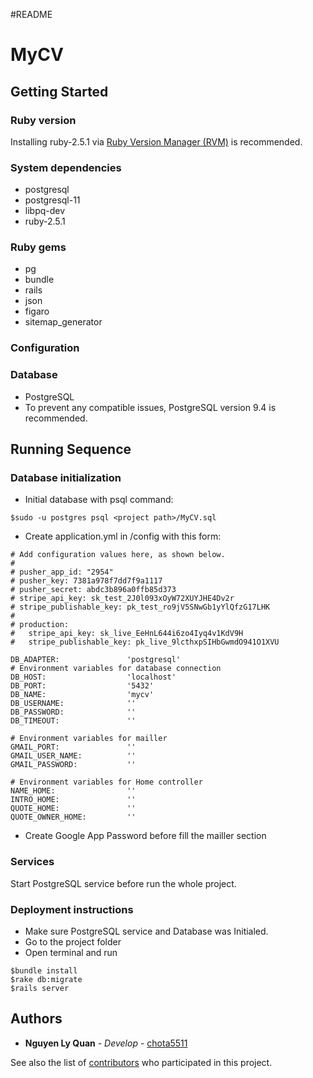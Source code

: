 #README
# MyCV
## Getting Started
### Ruby version
  Installing ruby-2.5.1 via [Ruby Version Manager (RVM)](https://rvm.io/) is recommended.

### System dependencies
  - postgresql
  - postgresql-11
  - libpq-dev
  - ruby-2.5.1

### Ruby gems
  - pg
  - bundle
  - rails
  - json
  - figaro
  - sitemap_generator

### Configuration

### Database
  - PostgreSQL
  - To prevent any compatible issues, PostgreSQL version 9.4 is recommended.

## Running Sequence
### Database initialization
  - Initial database with psql command:
  ```
  $sudo -u postgres psql <project path>/MyCV.sql
  ```
  - Create application.yml in <project folder>/config with this form:
  ```
  # Add configuration values here, as shown below.
  #
  # pusher_app_id: "2954"
  # pusher_key: 7381a978f7dd7f9a1117
  # pusher_secret: abdc3b896a0ffb85d373
  # stripe_api_key: sk_test_2J0l093xOyW72XUYJHE4Dv2r
  # stripe_publishable_key: pk_test_ro9jV5SNwGb1yYlQfzG17LHK
  #
  # production:
  #   stripe_api_key: sk_live_EeHnL644i6zo4Iyq4v1KdV9H
  #   stripe_publishable_key: pk_live_9lcthxpSIHbGwmdO941O1XVU

  DB_ADAPTER:               'postgresql'
  # Environment variables for database connection
  DB_HOST:                  'localhost'
  DB_PORT:                  '5432'
  DB_NAME:                  'mycv'
  DB_USERNAME:              ''
  DB_PASSWORD:              ''
  DB_TIMEOUT:               ''

  # Environment variables for mailler
  GMAIL_PORT:               ''
  GMAIL_USER_NAME:          ''
  GMAIL_PASSWORD:           ''

  # Environment variables for Home controller
  NAME_HOME:                ''
  INTRO_HOME:               ''
  QUOTE_HOME:               ''
  QUOTE_OWNER_HOME:         ''
  ```
  - Create Google App Password before fill the mailler section

### Services
  Start PostgreSQL service before run the whole project.

### Deployment instructions
  - Make sure PostgreSQL service and Database was Initialed.
  - Go to the project folder
  - Open terminal and run
  ```
  $bundle install
  $rake db:migrate
  $rails server
  ```

## Authors
  - **Nguyen Ly Quan** - *Develop* - [chota5511](https://github.com/chota5511/)

  See also the list of [contributors](https://github.com/chota5511/MyCV/graphs/contributors) who participated in this project.
